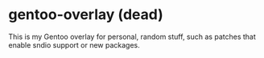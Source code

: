 # gentoo-overlay (dead)
This is my Gentoo overlay for personal, random stuff, such as patches that enable sndio support or new packages.
